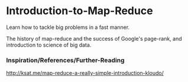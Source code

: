 Introduction-to-Map-Reduce
==========================

Learn how to tackle big problems in a fast manner.

The history of map-reduce and the success of Google's page-rank, and introduction to 
science of big data.

### Inspiration/References/Further-Reading

http://ksat.me/map-reduce-a-really-simple-introduction-kloudo/
